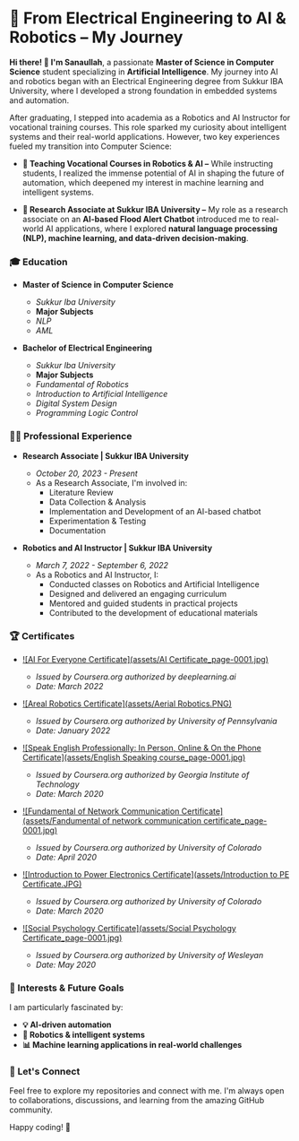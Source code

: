 # 🚀 From Electrical Engineering to AI & Robotics – My Journey 



**Hi there! 👋 I'm Sanaullah**, a passionate **Master of Science in Computer Science** student specializing in **Artificial Intelligence**. My journey into AI and robotics began with an Electrical Engineering degree from Sukkur IBA University, where I developed a strong foundation in embedded systems and automation.

After graduating, I stepped into academia as a Robotics and AI Instructor for vocational training courses. This role sparked my curiosity about intelligent systems and their real-world applications. However, two key experiences fueled my transition into Computer Science:

- **📌 Teaching Vocational Courses in Robotics & AI –** While instructing students, I realized the immense potential of AI in shaping the future of automation, which deepened my interest in machine learning and intelligent systems.
  
- **📌 Research Associate at Sukkur IBA University –** My role as a research associate on an **AI-based Flood Alert Chatbot** introduced me to real-world AI applications, where I explored **natural language processing (NLP), machine learning, and data-driven decision-making**.


### 🎓 Education
- **Master of Science in Computer Science**
  - *Sukkur Iba University*
  - **Major Subjects**
  - *NLP*
  - *AML*
  
- **Bachelor of Electrical Engineering**
  - *Sukkur Iba University*
  - **Major Subjects**
  - *Fundamental of Robotics*
  - *Introduction to Artificial Intelligence*
  - *Digital System Design*
  - *Programming Logic Control*

### 👨‍💻 Professional Experience
- **Research Associate | Sukkur IBA University**
  - *October 20, 2023 - Present*
  - As a Research Associate, I'm involved in:
    - Literature Review
    - Data Collection & Analysis
    - Implementation and Development of an AI-based chatbot
    - Experimentation & Testing
    - Documentation

- **Robotics and AI Instructor | Sukkur IBA University**
  - *March 7, 2022 - September 6, 2022*
  - As a Robotics and AI Instructor, I:
    - Conducted classes on Robotics and Artificial Intelligence
    - Designed and delivered an engaging curriculum
    - Mentored and guided students in practical projects
    - Contributed to the development of educational materials

### 🏆 Certificates
- [![AI For Everyone Certificate](assets/AI Certificate_page-0001.jpg)](link_to_certificate)
  - *Issued by Coursera.org authorized by deeplearning.ai*
  - *Date: March 2022*
 
    
- [![Areal Robotics Certificate](assets/Aerial Robotics.PNG)](link_to_certificate)
  - *Issued by Coursera.org authorized by University of Pennsylvania*
  - *Date: January 2022*


- [![Speak English Professionally: In Person, Online & On the Phone Certificate](assets/English Speaking course_page-0001.jpg)](link_to_certificate)
  - *Issued by Coursera.org authorized by Georgia Institute of Technology*
  - *Date: March 2020*
    

 
- [![Fundamental of Network Communication Certificate](assets/Fandumental of network communication certificate_page-0001.jpg)](link_to_certificate)
  - *Issued by Coursera.org authorized by University of Colorado*
  - *Date: April 2020*
 
    
- [![Introduction to Power Electronics Certificate](assets/Introduction to PE Certificate.JPG)](link_to_certificate)
  - *Issued by Coursera.org authorized by University of Colorado*
  - *Date: March 2020*
 
- [![Social Psychology Certificate](assets/Social Psychology Certificate_page-0001.jpg)](link_to_certificate)
  - *Issued by Coursera.org authorized by University of Wesleyan*
  - *Date: May 2020*
 


### 🚀 Interests & Future Goals
I am particularly fascinated by:
- **💡 AI-driven automation**
- **🤖 Robotics & intelligent systems**
- **📊 Machine learning applications in real-world challenges**


### 🚀 Let's Connect
Feel free to explore my repositories and connect with me. I'm always open to collaborations, discussions, and learning from the amazing GitHub community.

Happy coding! 🚀


